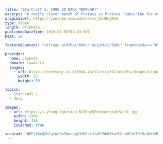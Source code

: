 ```yaml
---
title: "StarCraft 2: 1000 IQ DARK TEMPLAR!"
excerpt: "A really clever match of Protoss vs Protoss. Subscribe for more videos: http://lowko.tv/youtube Insane Protoss macro: https://goo.gl/kYVEow  Trap vs herO in a professional match of StarCraft 2 with commentary. While Trap gets a great position on his opponent, he didn't anticipate the 1000 IQ Dark Templar"
originalUrl: https://youtube.com/watch?v=u_N23HnyN50
type: video
length: PT16M16S
publishedDateTime: 2019-03-06T07:33:50Z
heat: 50

featuredContent: "<iframe width=\"800\" height=\"500\" frameborder=\"0\" src=\"https://www.youtube.com/embed/u_N23HnyN50\" allow=\"accelerometer; autoplay; encrypted-media; gyroscope; picture-in-picture\" allowfullscreen></iframe>"

provider:
  name: LowkoTV
  domain: lowko.tv
  images:
    - url: https://everyday-cc.github.io/starcraft2/assets/images/organizations/lowko.tv-50x50.jpg
      width: 50
      height: 50

topics:
  - StarCraft 2
  - Zerg

images:
  - url: https://i.ytimg.com/vi/u_N23HnyN50/maxresdefault.jpg
    width: 1280
    height: 720
    isCached: true

secured: "NREj86cQObCqfueSvSbxcpqX3fW2sz1iaP25k00iw2CCcx0T+nTPiMcJWkkMbGVyN8IlgPJ5gYUimJgI70v+7XFyPxMqjWCbSNuxAXw3jKXurdbxjdIcQP63q/Tr8+T5lPS0zxjrr/NI78cSF4GcII1rNfcHaQSxagUoYmst5HK8Pw/s5nh9FgDhWCfy2tx4nzh+cSR+kzgndWDiCfGThF2PrraDv3nWT7RAA5nl6RDmIyjxYj2oxGE3nFpIcDHsNNX3NF41WzydrhH+XR6skZ5KmkjAg0nBUOBwHStyaF0fmcE5bGgCQnm4IpH1Ld1NC9BnhJmygZ6HkknZg/taEzYx4h/QfE/6T5SRxCRHsEnJQna8V0JVyZOOTs4MNcnkV1i9OhAZSEXj+WQtKu2UHA8tsHzMJ0/5+yl8DAueTqrA2IcM1s1nU/9bRpS9ocES;XbEOHG6az3M4NKWVcNevfg=="
---
```


